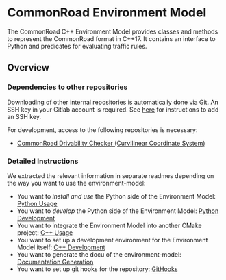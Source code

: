# CommonRoad Environment Model

The CommonRoad C++ Environment Model provides classes and methods to represent the CommonRoad format in C++17.
It contains an interface to Python and predicates for evaluating traffic rules.

## Overview

### Dependencies to other repositories

Downloading of other internal repositories is automatically done via Git.
An SSH key in your Gitlab account is required.
See [here](https://docs.gitlab.com/ee/ssh/) for instructions to add an SSH key.

For development, access to the following repositories is necessary:
- [CommonRoad Drivability Checker (Curvilinear Coordinate System)](https://gitlab.lrz.de/cps/commonroad-drivability-checker)

### Detailed Instructions
We extracted the relevant information in separate readmes depending on the way you want to use the environment-model:

- You want to *install and use* the Python side of the Environment Model: [Python Usage](./docs/python.md)
- You want to *develop* the Python side of the Environment Model: [Python Development](./docs/python_dev.md)
- You want to integrate the Environment Model into another CMake project: [C++ Usage](./docs/cpp.md)
- You want to set up a development environment for the Environment Model itself: [C++ Development](./docs/cpp_dev.md)
- You want to generate the docu of the environment-model: [Documentation Generation](./docs/doc.md)
- You want to set up git hooks for the repository: [GitHooks](./docs/git.md)
